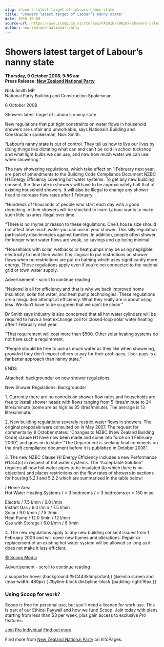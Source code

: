 ```yaml
---
slug: showers-latest-target-of-labours-nanny-state
title: "Showers latest target of Labour’s nanny state"
date: 2008-10-09
source-url: https://www.scoop.co.nz/stories/PA0810/S00187/showers-latest-target-of-labours-nanny-state.htm
author: new-zealand-national-party
---
```

Showers latest target of Labour’s nanny state
=============================================

**Thursday, 9 October 2008, 9:56 am**  
**Press Release: [New Zealand National Party](https://info.scoop.co.nz/New_Zealand_National_Party)**

Nick Smith MP  
National Party Building and Construction Spokesman

8 October 2008

Showers latest target of Labour’s nanny state

New regulations that put tight constraints on water flows in household showers are unfair and unworkable, says National’s Building and Construction spokesman, Nick Smith.

“Labour’s nanny state is out of control. They tell us how to live our lives by doing things like dictating what can and can’t be sold in school tuckshop and what light bulbs we can use, and now how much water we can use when showering.”

The new showering regulations, which take effect on 1 February next year, are part of amendments to the Building Code Compliance Document NZBC H1 Energy Efficiency covering hot water systems. To get any new building consent, the flow rate in showers will have to be approximately half that of existing household showers. It will also be illegal to change any shower head to increase flow rates after 1 February.

“Hundreds of thousands of people who start each day with a good drenching in their showers will be shocked to learn Labour wants to make such little luxuries illegal over time.

“There is no rhyme or reason to these regulations. One’s house size should not affect how much water you can use in your shower. This silly regulation particularly discriminates against families. In addition, people often shower for longer when water flows are weak, so savings end up being minimal.

“Households with solar, wetbacks or heat pumps may be using negligible electricity to heat their water. It is illogical to put restrictions on shower flows when no restrictions are put on bathing which uses significantly more energy. These regulations apply even if you’re not connected to the national grid or town water supply.

Advertisement - scroll to continue reading





“National is all for efficiency and that is why we back improved home insulation, solar hot water, and heat pump technologies. These regulations are a misguided attempt at efficiency. What they really are is about using less. We don’t have to be so green that we can’t be clean.”

Dr Smith says industry is also concerned that all hot water cylinders will be required to have a heat exchange coil for closed-loop solar water heating after 1 February next year.

“That requirement will cost more than $500. Other solar heating systems do not have such a requirement.

“People should be free to use as much water as they like when showering, provided they don’t expect others to pay for their profligacy. User-pays is a far better approach than nanny state.”

ENDS

Attached: backgrounder on new shower regulations

New Shower Regulations: Backgrounder

  
1\. Currently there are no controls on shower flow rates and households are free to install shower heads with flows ranging from 5 litres/minute to 24 litres/minute (some are as high as 35 litres/minute). The average is 13 litres/minute.

  
2\. New building regulations severely restrict water flows in showers. The original proposals were consulted on in May 2007. The request for comments by 8 October states: “Changes to NZBC (New Zealand Building Code) clause H1 have now been made and come into force on 1 February 2009”, and goes on to state: “The Department is seeking final comments on the draft compliance document before it is published in October 2008”.

  
3\. The new NZBC Clause H1 Energy Efficiency includes a new Performance H1.3.4(c) in respect of hot water systems. The “Acceptable Solution” requires all new hot water pipes to be insulated (to which there is no objection) and places restrictions on the flow rates of showers in sections for housing 5.2.1 and 5.2.2 which are summarised in the table below:

  
/ Home Area  
Hot Water Heating Systems / < 3 bedrooms / > 3 bedrooms or > 150 m sq

Electric / 7.5 l/min / 6.0 l/min  
Instant Gas / 9.0 l/min / 7.5 l/min  
Solar / 9.0 l/min / 7.5 l/min  
Heat Pump / 12.0 l/min / 12 l/min  
Gas with Storage / 6.0 l/min / 6 l/min

  
4\. The new regulations apply to any new building consent issued from 1 February 2009 and will cover new homes and alterations. Repair or replacement of an existing hot water system will be allowed so long as it does not make it less efficient.

[© Scoop Media](http://www.scoop.co.nz/about/terms.html)  

Advertisement - scroll to continue reading



a.supporter:hover {background:#EC4438!important;} @media screen and (max-width: 480px) { #byline-block div.byline-block {padding-right:16px;}}

### Using Scoop for work?

Scoop is free for personal use, but you’ll need a licence for work use. This is part of our Ethical Paywall and how we fund Scoop. Join today with plans starting from less than $3 per week, plus gain access to exclusive _Pro_ features.  
  
[Join Pro Individual](https://pro.scoop.co.nz/Individual/?from=ProIn24) [Find out more](https://pro.scoop.co.nz/using-scoop-for-work/?from=ProIn24)

Find more from [New Zealand National Party](https://info.scoop.co.nz/New_Zealand_National_Party) on InfoPages.